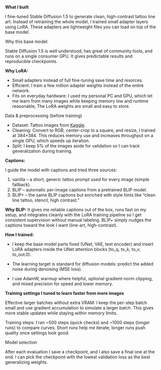 **What I built**

I fine-tuned Stable Diffusion 1.5 to generate clean, high-contrast tattoo line art.
Instead of retraining the whole model, I trained small adapter layers using LoRA.
These adapters are lightweight files you can load on top of the base model.

Why this base model:

Stable Diffusion 1.5 is well understood, has great of community tools, and runs on a single consumer GPU. It gives predictable results and reproducible checkpoints.

**Why LoRA:**
* Small adapters instead of full fine-tuning save time and resorces.
* Efficient: I train a few million adapter weights instead of the entire network.
* Fits on everyday hardware: I used my personal PC and GPU, which let me learn from many images while keeping memory low and runtime reasonable, The LoRA weights are small and easy to store.
  
Data & preprocessing (before training)

* Dataset: Tattoo images from [Kaggle](https://www.kaggle.com/datasets/faiqueali/tattoos).
* Cleaning: Convert to RGB, center-crop to a square, and resize, I trained at 384×384. This reduces memory use and increases throughput on a single GPU, which speeds up iteration.
* Split: I keep 5% of the images aside for validation so I can track generalization during training.

**Captions:**

I guide the model with captions and tried three sources:
1) vanilla – a short, generic tattoo prompt used for every image (simple fallback).
2) BLIP – automatic per-image captions from a pretrained BLIP model.
3) BLIP+ – the same BLIP captions but enriched with style hints like “clean line tattoo, stencil, high contrast.”

**Why BLIP:**
It gives me reliable captions out of the box, runs fast on my setup, and integrates cleanly with the LoRA training pipeline so I get consistent supervision without manual labeling. BLIP+ simply nudges the captions toward the look I want (line-art, high-contrast).

**How I trained:**

* I keep the base model parts fixed (UNet, VAE, text encoder) and insert LoRA adapters inside the UNet attention blocks (to_q, to_k, to_v, to_out.0).

* The learning target is standard for diffusion models: predict the added noise during denoising (MSE loss).

* I use AdamW, warmup where helpful, optional gradient-norm clipping, and mixed precision for speed and lower memory.

**Training settings I tuned to learn faster from more images**

Effective larger batches without extra VRAM: I keep the per-step batch small and use gradient accumulation to simulate a larger batch. This gives more stable updates while staying within memory limits.

Training steps: I ran ~500 steps (quick checks) and ~1000 steps (longer runs) to compare curves. Short runs help me iterate; longer runs push quality once settings look good.

Model selection

After each evaluation I save a checkpoint, and I also save a final one at the end. I can pick the checkpoint with the lowest validation loss as the best generalizing weights.

